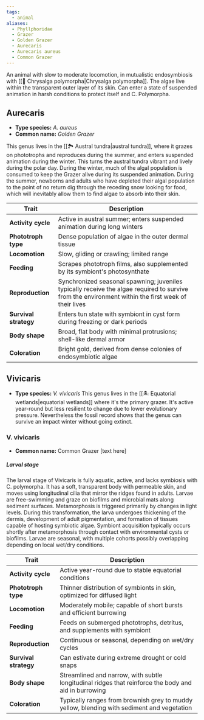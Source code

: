 ```yaml
---
tags:
  - animal
aliases:
  - Phyllphoridae
  - Grazer
  - Golden Grazer
  - Aurecaris
  - Aurecaris aureus
  - Common Grazer
---
```

An animal with slow to moderate locomotion, in mutualistic endosymbiosis with [[🌱 Chrysalga polymorpha|Chrysalga polymorpha]]. The algae live within the transparent outer layer of its skin. Can enter a state of suspended animation in harsh conditions to protect itself and C. Polymorpha.
## Aurecaris
- **Type species:** *A. aureus*
- **Common name:** *Golden Grazer*

This genus lives in the [[🏞️ Austral tundra|austral tundra]], where it grazes on phototrophs and reproduces during the summer, and enters suspended animation during the winter. This turns the austral tundra vibrant and lively during the polar day. During the winter, much of the algal population is consumed to keep the Grazer alive during its suspended animation. During the summer, newborns and adults who have depleted their algal population to the point of no return dig through the receding snow looking for food, which will inevitably allow them to find algae to absorb into their skin.

| Trait                 | Description                                                                                                                                         |
| --------------------- | --------------------------------------------------------------------------------------------------------------------------------------------------- |
| **Activity cycle**    | Active in austral summer; enters suspended animation during long winters                                                                            |
| **Phototroph type**   | Dense population of algae in the outer dermal tissue                                                                                                |
| **Locomotion**        | Slow, gliding or crawling; limited range                                                                                                            |
| **Feeding**           | Scrapes phototroph films, also supplemented by its symbiont's photosynthate                                                                         |
| **Reproduction**      | Synchronized seasonal spawning; juveniles typically receive the algae required to survive from the environment within the first week of their lives |
| **Survival strategy** | Enters tun state with symbiont in cyst form during freezing or dark periods                                                                         |
| **Body shape**        | Broad, flat body with minimal protrusions; shell-like dermal armor                                                                                  |
| **Coloration**        | Bright gold, derived from dense colonies of endosymbiotic algae                                                                                     |

## Vivicaris
- **Type species:** *V. vivicaris*
This genus lives in the [[🏝️ Equatorial wetlands|equatorial wetlands]] where it's the primary grazer. It's active year-round but less resilient to change due to lower evolutionary pressure. Nevertheless the fossil record shows that the genus can survive an impact winter without going extinct.
### V. vivicaris
- **Common name:** Common Grazer
[text here]
##### Larval stage
The larval stage of Vivicaris is fully aquatic, active, and lacks symbiosis with C. polymorpha. It has a soft, transparent body with permeable skin, and moves using longitudinal cilia that mirror the ridges found in adults. Larvae are free-swimming and graze on biofilms and microbial mats along sediment surfaces. Metamorphosis is triggered primarily by changes in light levels. During this transformation, the larva undergoes thickening of the dermis, development of adult pigmentation, and formation of tissues capable of hosting symbiotic algae. Symbiont acquisition typically occurs shortly after metamorphosis through contact with environmental cysts or biofilms. Larvae are seasonal, with multiple cohorts possibly overlapping depending on local wet/dry conditions.

| Trait                 | Description                                                                 |
|----------------------|-----------------------------------------------------------------------------|
| **Activity cycle**    | Active year-round due to stable equatorial conditions                      |
| **Phototroph type**   | Thinner distribution of symbionts in skin, optimized for diffused light    |
| **Locomotion**        | Moderately mobile; capable of short bursts and efficient burrowing         |
| **Feeding**           | Feeds on submerged phototrophs, detritus, and supplements with symbiont    |
| **Reproduction**      | Continuous or seasonal, depending on wet/dry cycles                        |
| **Survival strategy** | Can estivate during extreme drought or cold snaps                          |
| **Body shape**        | Streamlined and narrow, with subtle longitudinal ridges that reinforce the body and aid in burrowing |
| **Coloration**        | Typically ranges from brownish grey to muddy yellow, blending with sediment and vegetation |

